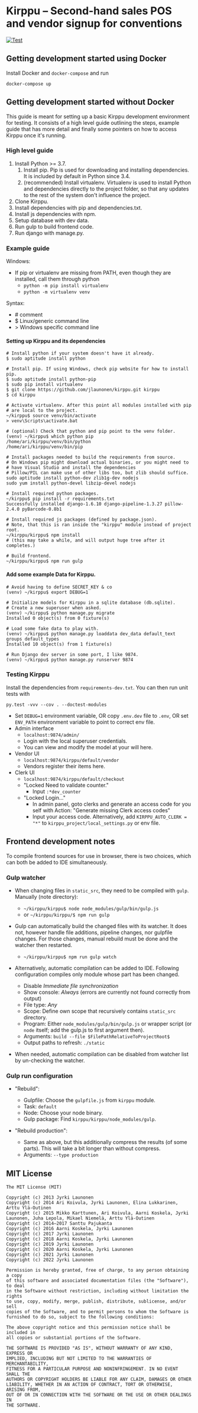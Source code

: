 # Kirppu – Second-hand sales POS and vendor signup for conventions

[![Test](https://github.com/jlaunonen/kirppu/actions/workflows/test.yml/badge.svg)](https://github.com/jlaunonen/kirppu/actions/workflows/test.yml)

## Getting development started using Docker

Install Docker and `docker-compose` and run

    docker-compose up

## Getting development started without Docker

This guide is meant for setting up a basic Kirppu development environment for testing.
It consists of a high level guide outlining the steps, example guide that has more detail and finally some pointers on how to access Kirppu once it's running.


### High level guide

1. Install Python >= 3.7.
    1. Install pip.
       Pip is used for downloading and installing dependencies. It is included
       by default in Python since 3.4.
    2. (recommended) Install virtualenv.
       Virtualenv is used to install Python and dependencies directly to the
       project folder, so that any updates to the rest of the system don't
       influence the project.
4. Clone Kirppu.
5. Install dependencies with pip and dependencies.txt.
6. Install js dependencies with npm.
7. Setup database with dev data.
8. Run gulp to build frontend code.
9. Run django with manage.py.


### Example guide

Windows:

- If pip or virtualenv are missing from PATH, even though they are installed, call them through python
    - `python -m pip install virtualenv`
    - `python -m virtualenv venv`

Syntax:

- \# comment
- $ Linux/generic command line
- \> Windows specific command line


#### Setting up Kirppu and its dependencies
```Text
# Install python if your system doesn't have it already.
$ sudo aptitude install python

# Install pip. If using Windows, check pip website for how to install pip.
$ sudo aptitude install python-pip
$ sudo pip install virtualenv
$ git clone https://github.com/jlaunonen/kirppu.git kirppu
$ cd kirppu

# Activate virtualenv. After this point all modules installed with pip
# are local to the project.
~/kirppu$ source venv/bin/activate
> venv\Scripts\activate.bat

# (optional) Check that python and pip point to the venv folder.
(venv) ~/kirppu$ which python pip
/home/ari/kirppu/venv/bin/python
/home/ari/kirppu/venv/bin/pip

# Install packages needed to build the requirements from source.
# On Windows pip might download actual binaries, or you might need to
# have Visual Studio and install the dependencies
# Pillow/PIL can make use of other libs too, but zlib should suffice.
sudo aptitude install python-dev zlib1g-dev nodejs
sudo yum install python-devel libzip-devel nodejs

# Install required python packages.
~/kirppu$ pip install -r requirements.txt
Successfully installed django-1.6.10 django-pipeline-1.3.27 pillow-2.4.0 pyBarcode-0.8b1

# Install required js packages (defined by package.json).
# Note, that this is ran inside the "kirppu" module instead of project root.
~/kirppu/kirppu$ npm install
# (this may take a while, and will output huge tree after it completes.)

# Build frontend.
~/kirppu/kirppu$ npm run gulp
```

#### Add some example Data for Kirppu.
```Text
# Avoid having to define SECRET_KEY & co
(venv) ~/kirppu$ export DEBUG=1

# Initialize models for Kirppu in a sqlite database (db.sqlite).
# Create a new superuser when asked.
(venv) ~/kirppu$ python manage.py migrate
Installed 0 object(s) from 0 fixture(s)

# Load some fake data to play with.
(venv) ~/kirppu$ python manage.py loaddata dev_data default_text groups default_types
Installed 10 object(s) from 1 fixture(s)

# Run Django dev server in some port, I like 9874.
(venv) ~/kirppu$ python manage.py runserver 9874
```

### Testing Kirppu

Install the dependencies from `requirements-dev.txt`.
You can then run unit tests with

```
py.test -vvv --cov . --doctest-modules
```

- Set `DEBUG=1` environment variable, OR copy `.env.dev` file to `.env`,
  OR set `ENV_PATH` environment variable to point to correct env file.
- Admin interface
    - `localhost:9874/admin/`
    - Login with the local superuser credentials.
    - You can view and modify the model at your will here.
- Vendor UI
    - `localhost:9874/kirppu/default/vendor`
    - Vendors register their items here.
- Clerk UI
    - `localhost:9874/kirppu/default/checkout`
    - "Locked Need to validate counter."
        - Input `:*dev_counter`
    - "Locked Login..."
        - In admin panel, goto clerks and generate an access code for you self with
          Action: "Generate missing Clerk access codes"
        - Input your access code.
          Alternatively, add `KIRPPU_AUTO_CLERK = "*"` to `kirppu_project/local_settings.py` or env file.


## Frontend development notes

To compile frontend sources for use in browser, there is two choices, which can both be added to IDE simultaneously.


### Gulp watcher

- When changing files in `static_src`, they need to be compiled with `gulp`. Manually (note directory):
    - `~/kirppu/kirppu$ node node_modules/gulp/bin/gulp.js`
    - or `~/kirppu/kirppu/$ npm run gulp`

- Gulp can automatically build the changed files with its watcher. It does not, however handle file additions, pipeline
  changes, nor gulpfile changes. For those changes, manual rebuild must be done and the watcher then restarted.
    - `~/kirppu/kirppu$ npm run gulp watch`

- Alternatively, automatic compilation can be added to IDE. Following configuration compiles only module whose part has been changed.
    - Disable _Immediate file synchronization_
    - Show console: _Always_  (errors are currently not found correctly from output)
    - File type: _Any_
    - Scope: Define own scope that recursively contains `static_src` directory.
    - Program: Either `node_modules/gulp/bin/gulp.js` or wrapper script (or `node` itself; add the gulp.js to first argument then).
    - Arguments: `build --file $FilePathRelativeToProjectRoot$`
    - Output paths to refresh: `./static`

- When needed, automatic compilation can be disabled from watcher list by un-checking the watcher.


### Gulp run configuration

- "Rebuild":
    - Gulpfile: Choose the `gulpfile.js` from `kirppu` module.
    - Task: `default`
    - Node: Choose your node binary.
    - Gulp package: Find `kirppu/kirppu/node_modules/gulp`.

- "Rebuild production":
    - Same as above, but this additionally compress the results (of some parts). This will take a bit longer than without compress.
    - Arguments: `--type production`


## MIT License

    The MIT License (MIT)

    Copyright (c) 2013 Jyrki Launonen
    Copyright (c) 2014 Ari Koivula, Jyrki Launonen, Elina Lukkarinen, Arttu Ylä-Outinen
    Copyright (c) 2015 Mikko Karttunen, Ari Koivula, Aarni Koskela, Jyrki Launonen, Juha Lepola, Mikael Niemelä, Arttu Ylä-Outinen
    Copyright (c) 2014–2017 Santtu Pajukanta
    Copyright (c) 2016 Aarni Koskela, Jyrki Launonen
    Copyright (c) 2017 Jyrki Launonen
    Copyright (c) 2018 Aarni Koskela, Jyrki Launonen
    Copyright (c) 2019 Jyrki Launonen
    Copyright (c) 2020 Aarni Koskela, Jyrki Launonen
    Copyright (c) 2021 Jyrki Launonen
    Copyright (c) 2022 Jyrki Launonen

    Permission is hereby granted, free of charge, to any person obtaining a copy
    of this software and associated documentation files (the "Software"), to deal
    in the Software without restriction, including without limitation the rights
    to use, copy, modify, merge, publish, distribute, sublicense, and/or sell
    copies of the Software, and to permit persons to whom the Software is
    furnished to do so, subject to the following conditions:

    The above copyright notice and this permission notice shall be included in
    all copies or substantial portions of the Software.

    THE SOFTWARE IS PROVIDED "AS IS", WITHOUT WARRANTY OF ANY KIND, EXPRESS OR
    IMPLIED, INCLUDING BUT NOT LIMITED TO THE WARRANTIES OF MERCHANTABILITY,
    FITNESS FOR A PARTICULAR PURPOSE AND NONINFRINGEMENT. IN NO EVENT SHALL THE
    AUTHORS OR COPYRIGHT HOLDERS BE LIABLE FOR ANY CLAIM, DAMAGES OR OTHER
    LIABILITY, WHETHER IN AN ACTION OF CONTRACT, TORT OR OTHERWISE, ARISING FROM,
    OUT OF OR IN CONNECTION WITH THE SOFTWARE OR THE USE OR OTHER DEALINGS IN
    THE SOFTWARE.

